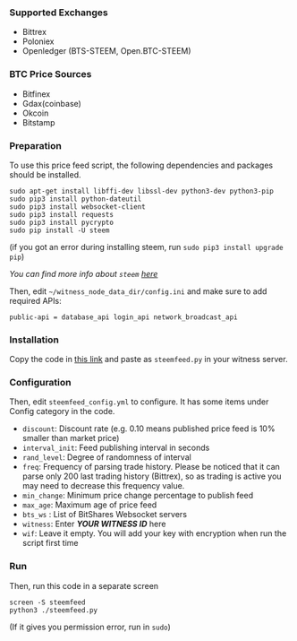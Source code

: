 ### Supported Exchanges
* Bittrex
* Poloniex
* Openledger (BTS-STEEM, Open.BTC-STEEM)

### BTC Price Sources
* Bitfinex
* Gdax(coinbase)
* Okcoin
* Bitstamp

### Preparation
To use this price feed script, the following dependencies and packages should be installed.

    sudo apt-get install libffi-dev libssl-dev python3-dev python3-pip
    sudo pip3 install python-dateutil
    sudo pip3 install websocket-client
    sudo pip3 install requests
    sudo pip3 install pycrypto
    sudo pip install -U steem

(if you got an error during installing steem, run ``sudo pip3 install upgrade pip``)

_You can find more info about `steem` [here](https://github.com/steemit/steem-python)_

Then, edit `~/witness_node_data_dir/config.ini` and make sure to add required APIs:
```
public-api = database_api login_api network_broadcast_api
```


### Installation
Copy the code in [this link](https://github.com/clayop/steemfeed/blob/master/steemfeed.py) and paste as `steemfeed.py` in your witness server.


### Configuration
Then, edit `steemfeed_config.yml` to configure. It has some items under Config category in the code.

* `discount`: Discount rate (e.g. 0.10 means published price feed is 10% smaller than market price)
* `interval_init`: Feed publishing interval in seconds
* `rand_level`: Degree of randomness of interval
* `freq`: Frequency of parsing trade history. Please be noticed that it can parse only 200 last trading history (Bittrex), so as trading is active you may need to decrease this frequency value.
* `min_change`: Minimum price change percentage to publish feed
* `max_age`: Maximum age of price feed
* `bts_ws` : List of BitShares Websocket servers
* `witness`: Enter ***YOUR WITNESS ID*** here
 * `wif`: Leave it empty. You will add your key with encryption when run the script first time

### Run
Then, run this code in a separate screen

    screen -S steemfeed
    python3 ./steemfeed.py
(If it gives you permission error, run in `sudo`)
